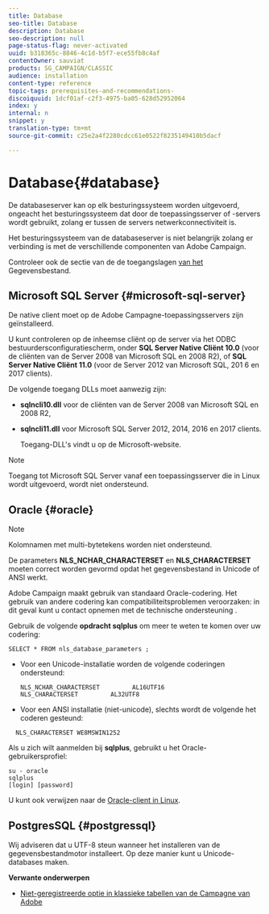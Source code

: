```yaml
---
title: Database
seo-title: Database
description: Database
seo-description: null
page-status-flag: never-activated
uuid: b318365c-8846-4c1d-b5f7-ece55fb8c4af
contentOwner: sauviat
products: SG_CAMPAIGN/CLASSIC
audience: installation
content-type: reference
topic-tags: prerequisites-and-recommendations-
discoiquuid: 1dcf01af-c2f3-4975-ba05-628d52952064
index: y
internal: n
snippet: y
translation-type: tm+mt
source-git-commit: c25e2a4f2280cdcc61e0522f8235149410b5dacf

---
```



# Database{#database}

De databaseserver kan op elk besturingssysteem worden uitgevoerd, ongeacht het besturingssysteem dat door de toepassingsserver of -servers wordt gebruikt, zolang er tussen de servers netwerkconnectiviteit is.

Het besturingssysteem van de databaseserver is niet belangrijk zolang er verbinding is met de verschillende componenten van Adobe Campaign.

Controleer ook de sectie van de de toegangslagen [van het](../../installation/using/prerequisites-of-campaign-installation-in-linux.md#database-access-layers) Gegevensbestand.

## Microsoft SQL Server {#microsoft-sql-server}

De native client moet op de Adobe Campagne-toepassingsservers zijn geïnstalleerd.

U kunt controleren op de inheemse cliënt op de server via het ODBC bestuurdersconfiguratiescherm, onder **SQL Server Native Cliënt 10.0** (voor de cliënten van de Server 2008 van Microsoft SQL en 2008 R2), of **SQL Server Native Cliënt 11.0** (voor de Server 2012 van Microsoft SQL, 201 6 en 2017 clients).

De volgende toegang DLLs moet aanwezig zijn:

* **sqlncli10.dll** voor de cliënten van de Server 2008 van Microsoft SQL en 2008 R2,
* **sqlncli11.dll** voor Microsoft SQL Server 2012, 2014, 2016 en 2017 clients.

   Toegang-DLL&#39;s vindt u op de Microsoft-website.

>[!NOTE]
>
>Toegang tot Microsoft SQL Server vanaf een toepassingsserver die in Linux wordt uitgevoerd, wordt niet ondersteund.

## Oracle {#oracle}

>[!NOTE]
>
>Kolomnamen met multi-bytetekens worden niet ondersteund.

De parameters **NLS_NCHAR_CHARACTERSET** en **NLS_CHARACTERSET** moeten correct worden gevormd opdat het gegevensbestand in Unicode of ANSI werkt.

Adobe Campaign maakt gebruik van standaard Oracle-codering. Het gebruik van andere codering kan compatibiliteitsproblemen veroorzaken: in dit geval kunt u contact opnemen met de technische ondersteuning .

Gebruik de volgende **opdracht sqlplus** om meer te weten te komen over uw codering:

```
SELECT * FROM nls_database_parameters ;
```

* Voor een Unicode-installatie worden de volgende coderingen ondersteund:

   ```
   NLS_NCHAR_CHARACTERSET         AL16UTF16
   NLS_CHARACTERSET         AL32UTF8
   ```

* Voor een ANSI installatie (niet-unicode), slechts wordt de volgende het coderen gesteund:

```
  NLS_CHARACTERSET WE8MSWIN1252
```

Als u zich wilt aanmelden bij **sqlplus**, gebruikt u het Oracle-gebruikersprofiel:

```
su - oracle 
sqlplus 
[login] [password]
```

U kunt ook verwijzen naar de [Oracle-client in Linux](../../installation/using/installing-packages-with-linux.md#oracle-client-in-linux).

## PostgresSQL {#postgressql}

Wij adviseren dat u UTF-8 steun wanneer het installeren van de gegevensbestandmotor installeert. Op deze manier kunt u Unicode-databases maken.

**Verwante onderwerpen**

* [Niet-geregistreerde optie in klassieke tabellen van de Campagne van Adobe](https://helpx.adobe.com/campaign/kb/unlogged-tables-classic.html)